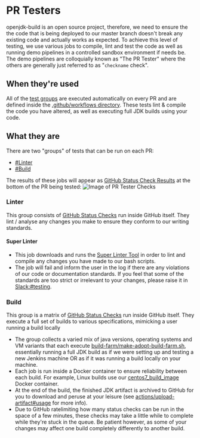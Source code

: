 # PR Testers

openjdk-build is an open source project, therefore, we need to ensure the the code that is being deployed to our master branch doesn't break any existing code and actually works as expected.
To achieve this level of testing, we use various jobs to compile, lint and test the code as well as running demo pipelines in a controlled sandbox environment if needs be.
The demo pipelines are colloquially known as "The PR Tester" where the others are generally just referred to as "`checkname` check".

## When they're used

All of the [test groups](#what-they-are) are executed automatically on every PR and are defined inside the [.github/workflows directory](https://github.com/AdoptOpenJDK/openjdk-build/tree/master/.github/workflows).
These tests lint & compile the code you have altered, as well as executing full JDK builds using your code.

## What they are

There are two "groups" of tests that can be run on each PR:

- [#Linter](#Linter)
- [#Build](#Build)

The results of these jobs will appear as [GitHub Status Check Results](https://docs.github.com/en/github/administering-a-repository/about-required-status-checks) at the bottom of the PR being tested:
![Image of PR Tester Checks](./images/pr_tester_checks.png)

### Linter

This group consists of [GitHub Status Checks](https://docs.github.com/en/free-pro-team@latest/github/collaborating-with-issues-and-pull-requests/about-status-checks) run inside GitHub itself. They lint / analyse any changes you make to ensure they conform to our writing standards.

#### Super Linter

- This job downloads and runs the [Super Linter Tool](https://github.com/github/super-linter) in order to lint and compile any changes you have made to our bash scripts.
- The job will fail and inform the user in the log if there are any violations of our code or documentation standards. If you feel that some of the standards are too strict or irrelevant to your changes, please raise it in [Slack:#testing](https://adoptopenjdk.slack.com/archives/C5219G28G).

### Build

This group is a matrix of [GitHub Status Checks](https://docs.github.com/en/free-pro-team@latest/github/collaborating-with-issues-and-pull-requests/about-status-checks) run inside GitHub itself. They execute a full set of builds to various specifications, mimicking a user running a build locally

- The group collects a varied mix of java versions, operating systems and VM variants that each execute [build-farm/make-adopt-build-farm.sh](https://github.com/AdoptOpenJDK/openjdk-build/blob/master/build-farm/make-adopt-build-farm.sh), essentially running a full JDK build as if we were setting up and testing a new Jenkins machine OR as if it was running a build locally on your machine.
- Each job is run inside a Docker container to ensure reliability between each build. For example, Linux builds use our [centos7_build_image](https://hub.docker.com/r/adoptopenjdk/centos7_build_image) Docker container.
- At the end of the build, the finished JDK artifact is archived to GitHub for you to download and peruse at your leisure (see [actions/upload-artifact#usage](https://github.com/actions/upload-artifact#usage) for more info).
- Due to GitHub ratelimiting how many status checks can be run in the space of a few minutes, these checks may take a little while to complete while they're stuck in the queue. Be patient however, as some of your changes may affect one build completely differently to another build.
